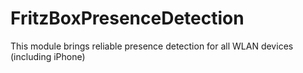 # FritzBoxPresenceDetection
This module brings reliable presence detection for all WLAN devices (including iPhone)
